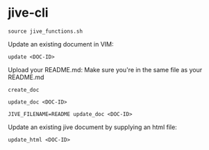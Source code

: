 # jive-cli

`source jive_functions.sh`

Update an existing document in VIM:

`update <DOC-ID>`

Upload your README.md:
Make sure you're in the same file as your README.md

`create_doc`

`update_doc <DOC-ID>`

`JIVE_FILENAME=README update_doc <DOC-ID>`

Update an existing jive document by supplying an html file:

`update_html <DOC-ID>`

